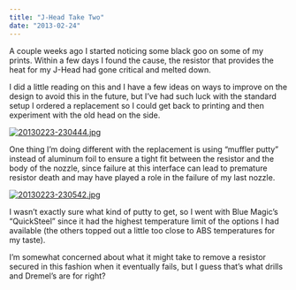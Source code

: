 ```yaml
---
title: "J-Head Take Two"
date: "2013-02-24"
---
```


<div class="content">
<p>A couple weeks ago I started noticing some black goo on some of my prints.
Within a few days I found the cause, the resistor that provides the heat for
my J-Head had gone critical and melted down.</p>
<p>I did a little reading on this and I have a few ideas on ways to improve on
the design to avoid this in the future, but I’ve had such luck with the
standard setup I ordered a replacement so I could get back to printing and
then experiment with the old head on the side.</p>
<p><a href="http://www.gullicksonlaboratories.com/wp-
content/uploads/2013/02/20130223-230444.jpg" target="_blank"> <img alt="20130223-230444.jpg" src="http://www.gullicksonlaboratories.com/wp-
content/uploads/2013/02/20130223-230444.jpg"/>
</a></p>
<p>One thing I’m doing different with the replacement is using “muffler putty”
instead of aluminum foil to ensure a tight fit between the resistor and the
body of the nozzle, since failure at this interface can lead to premature
resistor death and may have played a role in the failure of my last nozzle.</p>
<p><a href="http://www.gullicksonlaboratories.com/wp-
content/uploads/2013/02/20130223-230542.jpg" target="_blank"> <img alt="20130223-230542.jpg" src="http://www.gullicksonlaboratories.com/wp-
content/uploads/2013/02/20130223-230542.jpg"/>
</a></p>
<p>I wasn’t exactly sure what kind of putty to get, so I went with Blue Magic’s
“QuickSteel” since it had the highest temperature limit of the options I had
available (the others topped out a little too close to ABS temperatures for my
taste).</p>
<p>I’m somewhat concerned about what it might take to remove a resistor secured
in this fashion when it eventually fails, but I guess that’s what drills and
Dremel’s are for right?</p>
</div>
